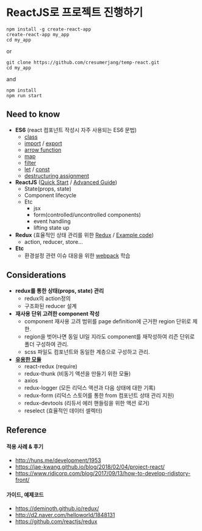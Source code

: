 # ReactJS로 프로젝트 진행하기
```
npm install -g create-react-app
create-react-app my_app
cd my_app
```
or
```
git clone https://github.com/cresumerjang/temp-react.git
cd my_app
```
and
```
npm install
npm run start
```
## Need to know
- __ES6__ (react 컴포넌트 작성시 자주 사용되는 ES6 문법)
    - [class](https://developer.mozilla.org/ko/docs/Web/JavaScript/Reference/Statements/class)
    - [import](https://developer.mozilla.org/ko/docs/Web/JavaScript/Reference/Statements/import) / [export](https://developer.mozilla.org/ko/docs/Web/JavaScript/Reference/Statements/export)
    - [arrow function](https://developer.mozilla.org/ko/docs/Web/JavaScript/Reference/Functions/%EC%95%A0%EB%A1%9C%EC%9A%B0_%ED%8E%91%EC%85%98)
    - [map](https://developer.mozilla.org/ko/docs/Web/JavaScript/Reference/Global_Objects/Array/map)
    - [filter](https://developer.mozilla.org/ko/docs/Web/JavaScript/Reference/Global_Objects/Array/filter)
    - [let](https://developer.mozilla.org/ko/docs/Web/JavaScript/Reference/Statements/let) / [const](https://developer.mozilla.org/ko/docs/Web/JavaScript/Reference/Statements/const)
    - [destructuring assignment](https://developer.mozilla.org/ko/docs/Web/JavaScript/Reference/Operators/Destructuring_assignment)
- __ReactJS__ ([Quick Start](https://reactjs.org/docs/hello-world.html) / [Advanced Guide](https://reactjs.org/docs/jsx-in-depth.html))
    - State(props, state)
    - Component lifecycle
    - Etc
        - jsx
        - form(controlled/uncontrolled components)
        - event handling
        - lifting state up
- __Redux__ (효율적인 상태 관리를 위한 [Redux](https://deminoth.github.io/redux/) / [Example code](https://deminoth.github.io/redux/introduction/Examples.html))
    - action, reducer, store...
- __Etc__
    - 환경설정 관련 이슈 대응을 위한 [webpack](https://webpack.js.org/) 학습


## Considerations
- __redux를 통한 상태(props, state) 관리__
    - redux의 action정의
    - 구조화된 reducer 설계
- __재사용 단위 고려한 component 작성__
    - component 재사용 고려 범위를 page definition에 근거한 region 단위로 제한.
    - region을 벗어나면 동일 UI일 지라도 component를 재작성하여 리즌 단위로 폴더 구성하여 관리.
    - scss 파일도 컴포넌트와 동일한 계층으로 구성하고 관리.
- __[유용한 모듈](https://deminoth.github.io/redux/introduction/Ecosystem.html)__
    - react-redux (require)
    - redux-thunk (비동기 액션을 만들기 위한 모듈)
    - axios
    - redux-logger (모든 리덕스 액션과 다음 상태에 대한 기록)
    - redux-form (리덕스 스토어를 통한 from 컴포넌트 상태 관리 지원)
    - redux-devtools (리듀서 에러 핸들링을 위한 액션 로거)
    - reselect (효율적인 데이터 셀렉터)

## Reference
#### 적용 사례 & 후기
- http://huns.me/development/1953
- https://jae-kwang.github.io/blog/2018/02/04/project-react/
- https://www.ridicorp.com/blog/2017/09/13/how-to-develop-ridistory-front/

#### 가이드, 예제코드
- https://deminoth.github.io/redux/
- http://d2.naver.com/helloworld/1848131
- https://github.com/reactjs/redux
